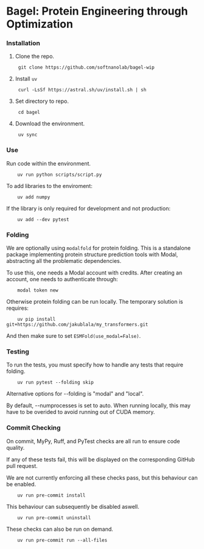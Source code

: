 # Bagel: Protein Engineering through Optimization

### Installation

1. Clone the repo.

        git clone https://github.com/softnanolab/bagel-wip

2. Install `uv`

        curl -LsSf https://astral.sh/uv/install.sh | sh

3. Set directory to repo.

        cd bagel

4. Download the environment.

        uv sync

### Use

Run code within the environment.

        uv run python scripts/script.py


To add libraries to the enviroment:

        uv add numpy

If the library is only required for development and not production:

        uv add --dev pytest

### Folding

We are optionally using `modalfold` for protein folding. This is a standalone package implementing protein structure prediction tools with Modal, abstracting all the problematic dependencies.

To use this, one needs a Modal account with credits. After creating an account, one needs to authenticate through:

        modal token new

Otherwise protein folding can be run locally. The temporary solution is requires:

        uv pip install git+https://github.com/jakublala/my_transformers.git

And then make sure to set `ESMFold(use_modal=False)`.

### Testing

To run the tests, you must specify how to handle any tests that require folding.

        uv run pytest --folding skip

Alternative options for --folding is "modal" and "local".

By default, --numprocesses is set to auto. When running locally, this may have to be overided to avoid running out of CUDA memory.

### Commit Checking

On commit, MyPy, Ruff, and PyTest checks are all run to ensure code quality.

If any of these tests fail, this will be displayed on the corresponding GitHub pull request.

We are not currently enforcing all these checks pass, but this behaviour can be enabled.

        uv run pre-commit install

This behaviour can subsequently be disabled aswell.

        uv run pre-commit uninstall

These checks can also be run on demand.

        uv run pre-commit run --all-files
